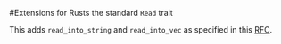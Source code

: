 #Extensions for Rusts the standard `Read` trait

This adds `read_into_string` and `read_into_vec` as specified in this [RFC](https://github.com/cburgdorf/rfcs/blob/read_to_string/text/0841-read_to_string_without_buffer.md). 
